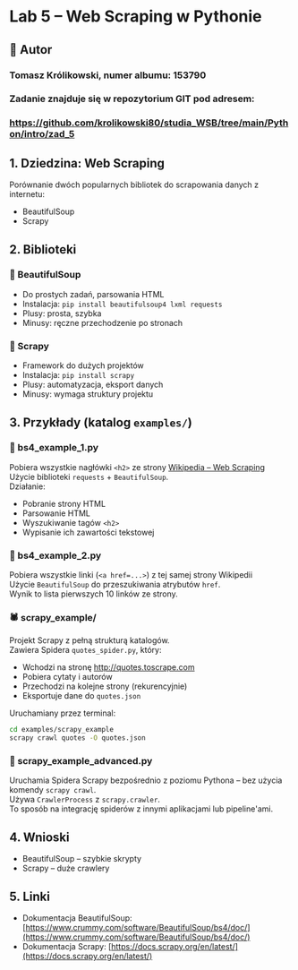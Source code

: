 # Lab 5 – Web Scraping w Pythonie

## 👤 Autor
### Tomasz Królikowski, numer albumu: 153790

### Zadanie znajduje się w repozytorium GIT pod adresem:  
### https://github.com/krolikowski80/studia_WSB/tree/main/Python/intro/zad_5

## 1. Dziedzina: Web Scraping

Porównanie dwóch popularnych bibliotek do scrapowania danych z internetu:
- BeautifulSoup
- Scrapy

## 2. Biblioteki

### 🔹 BeautifulSoup
- Do prostych zadań, parsowania HTML
- Instalacja: `pip install beautifulsoup4 lxml requests`
- Plusy: prosta, szybka
- Minusy: ręczne przechodzenie po stronach

### 🔹 Scrapy
- Framework do dużych projektów
- Instalacja: `pip install scrapy`
- Plusy: automatyzacja, eksport danych
- Minusy: wymaga struktury projektu

## 3. Przykłady (katalog `examples/`)

### 📘 bs4_example_1.py
Pobiera wszystkie nagłówki `<h2>` ze strony [Wikipedia – Web Scraping](https://en.wikipedia.org/wiki/Web_scraping)  
Użycie biblioteki `requests` + `BeautifulSoup`.  
Działanie:
- Pobranie strony HTML
- Parsowanie HTML
- Wyszukiwanie tagów `<h2>`
- Wypisanie ich zawartości tekstowej

### 📘 bs4_example_2.py
Pobiera wszystkie linki (`<a href=...>`) z tej samej strony Wikipedii  
Użycie `BeautifulSoup` do przeszukiwania atrybutów `href`.  
Wynik to lista pierwszych 10 linków ze strony.

### 🕷 scrapy_example/
Projekt Scrapy z pełną strukturą katalogów.  
Zawiera Spidera `quotes_spider.py`, który:
- Wchodzi na stronę http://quotes.toscrape.com
- Pobiera cytaty i autorów
- Przechodzi na kolejne strony (rekurencyjnie)
- Eksportuje dane do `quotes.json`

Uruchamiany przez terminal:
```bash
cd examples/scrapy_example
scrapy crawl quotes -O quotes.json
```

### 🧪 scrapy_example_advanced.py
Uruchamia Spidera Scrapy bezpośrednio z poziomu Pythona – bez użycia komendy `scrapy crawl`.  
Używa `CrawlerProcess` z `scrapy.crawler`.  
To sposób na integrację spiderów z innymi aplikacjami lub pipeline'ami.

## 4. Wnioski

- BeautifulSoup – szybkie skrypty
- Scrapy – duże crawlery

## 5. Linki

- Dokumentacja BeautifulSoup: [https://www.crummy.com/software/BeautifulSoup/bs4/doc/](https://www.crummy.com/software/BeautifulSoup/bs4/doc/)
- Dokumentacja Scrapy: [https://docs.scrapy.org/en/latest/](https://docs.scrapy.org/en/latest/)

